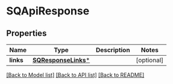 # SQApiResponse

## Properties
Name | Type | Description | Notes
------------ | ------------- | ------------- | -------------
**links** | [**SQResponseLinks***](SQResponseLinks.md) |  | [optional] 

[[Back to Model list]](../README.md#documentation-for-models) [[Back to API list]](../README.md#documentation-for-api-endpoints) [[Back to README]](../README.md)


